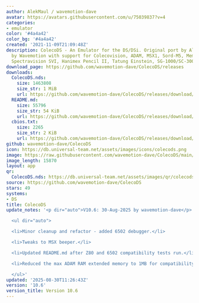 ```yaml
---
author: AlekMaul / wavemotion-dave
avatar: https://avatars.githubusercontent.com/u/75039837?v=4
categories:
- emulator
color: '#4a4a42'
color_bg: '#4a4a42'
created: '2021-11-09T21:09:48Z'
description: ColecoDS - An Emulator for the DS/DSi. Original port by Alekmaul. Phoenix-Edition
  by Wavemotion with support for Colecovision, ADAM, MSX1, Sord-M5, Memotech MTX,
  Spectravision SVI, Hanimex Pencil II, Tatung Einstein, SG-1000/SC-3000 and the Creativision.
download_page: https://github.com/wavemotion-dave/ColecoDS/releases
downloads:
  ColecoDS.nds:
    size: 1463808
    size_str: 1 MiB
    url: https://github.com/wavemotion-dave/ColecoDS/releases/download/10.6/ColecoDS.nds
  README.md:
    size: 55796
    size_str: 54 KiB
    url: https://github.com/wavemotion-dave/ColecoDS/releases/download/10.6/README.md
  cbios.txt:
    size: 2265
    size_str: 2 KiB
    url: https://github.com/wavemotion-dave/ColecoDS/releases/download/10.6/cbios.txt
github: wavemotion-dave/ColecoDS
icon: https://db.universal-team.net/assets/images/icons/colecods.png
image: https://raw.githubusercontent.com/wavemotion-dave/ColecoDS/main/arm9/gfx_data/pdev_tbg0.png
image_length: 15870
layout: app
qr:
  ColecoDS.nds: https://db.universal-team.net/assets/images/qr/colecods-nds.png
source: https://github.com/wavemotion-dave/ColecoDS
stars: 49
systems:
- DS
title: ColecoDS
update_notes: '<p dir="auto">V10.6: 30-Aug-2025 by wavemotion-dave</p>

  <ul dir="auto">

  <li>Minor cleanup and refactor - added 6502 debugger.</li>

  <li>Tweaks to MSX beeper.</li>

  <li>Updated README.md after Z80 and 6502 compatibility tests run.</li>

  <li>Reduced the max ADAM RAM extended memory to 1MB for compatibility reasons.</li>

  </ul>'
updated: '2025-08-30T11:26:43Z'
version: '10.6'
version_title: Version 10.6
---
```


